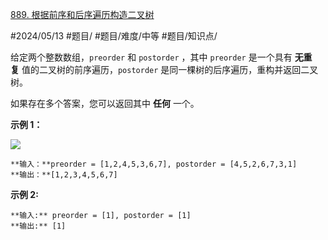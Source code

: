 [889. 根据前序和后序遍历构造二叉树](https://leetcode.cn/problems/construct-binary-tree-from-preorder-and-postorder-traversal/)

#2024/05/13 #题目/ #题目/难度/中等 #题目/知识点/

给定两个整数数组，`preorder` 和 `postorder` ，其中 `preorder` 是一个具有 **无重复** 值的二叉树的前序遍历，`postorder` 是同一棵树的后序遍历，重构并返回二叉树。

如果存在多个答案，您可以返回其中 **任何** 一个。

**示例 1：**

![](https://assets.leetcode.com/uploads/2021/07/24/lc-prepost.jpg)
```
**输入：**preorder = [1,2,4,5,3,6,7], postorder = [4,5,2,6,7,3,1]
**输出：**[1,2,3,4,5,6,7]
```
**示例 2:**
```
**输入:** preorder = [1], postorder = [1]
**输出:** [1]
```